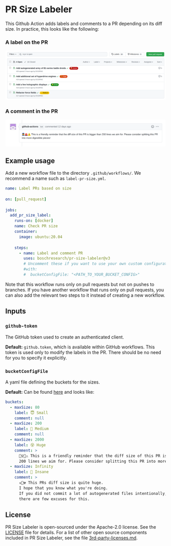 # PR Size Labeler

This Github Action adds labels and comments to a PR depending on its diff size.
In practice, this looks like the following:

### A label on the PR

![An image showing a list of GitHub Pull Request with automatically generated labels.](pr-labels.png)

### A comment in the PR

![An image of a comment created by the github-actions bot](pr-comment.png)

## Example usage

Add a new workflow file to the directory `.github/workflows/`.
We recommend a name such as `label-pr-size.yml`.

```yml
name: Label PRs based on size

on: [pull_request]

jobs:
  add_pr_size_label:
    runs-on: [docker]
    name: Check PR size
    container:
      image: ubuntu:20.04

    steps:
      - name: Label and comment PR
        uses: boschresearch/pr-size-labeler@v3
        # Uncomment these if you want to use your own custom configuration
        #with:
        #  bucketConfigFile: "<PATH_TO_YOUR_BUCKET_CONFIG>"
```

Note that this workflow runs only on pull requests but not on pushes to
branches.
If you have another workflow that runs only on pull requests, you can also add
the relevant two steps to it instead of creating a new workflow.

## Inputs

### `github-token`

The GitHub token used to create an authenticated client.

**Default:** `github.token`, which is available within GitHub workflows.
This token is used only to modify the labels in the PR.
There should be no need for you to specify it explicitly.

### `bucketConfigFile`

A yaml file defining the buckets for the sizes.

**Default:** Can be found [here](defaultBuckets.yml)
and looks like:

```yml
buckets:
  - maxSize: 80
    label: 😇 Small
    comment: null
  - maxSize: 200
    label: 🙂 Medium
    comment: null
  - maxSize: 2000
    label: 😵 Huge
    comment: >
      👮‍♀️🚨⚠️ This is a friendly reminder that the diff size of this PR is bigger than 
      200 lines we aim for. Please consider splitting this PR into more digestible pieces!
  - maxSize: Infinity
    label: 🤯 Insane
    comment: >
      ☣️🚫☢️ This PRs diff size is quite huge. 
      I hope that you know what you're doing. 
      If you did not commit a lot of autogenerated files intentionally, 
      there are few excuses for this.
```

## License

PR Size Labeler is open-sourced under the Apache-2.0 license. See the
[LICENSE](LICENSE) file for details.
For a list of other open source components included in PR Size Labeler, see the
file [3rd-party-licenses.md](3rd-party-licenses.md).

